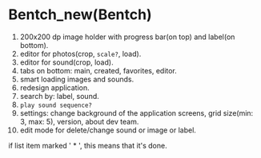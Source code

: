 # Bentch_new(Bentch)

1) 200x200 dp image holder with progress bar(on top) and label(on bottom).
2) editor for photos(crop, `scale?`, load).
3) editor for sound(crop, load).
4) tabs on bottom: main, created, favorites, editor.
5) smart loading images and sounds.
6) redesign application.
7) search by: label, sound.
8) `play sound sequence?`
9) settings: change background of the application screens, grid size(min: 3, max: 5), version, about dev team.
10) edit mode for delete/change sound or image or label.

if list item marked ' * ', this means that it's done.
